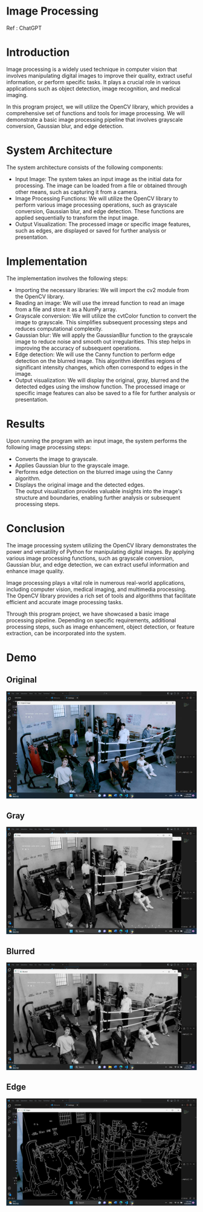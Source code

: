 # Image Processing

Ref : ChatGPT

# Introduction

Image processing is a widely used technique in computer vision that involves manipulating digital images to improve their quality, extract useful information, or perform specific tasks. It plays a crucial role in various applications such as object detection, image recognition, and medical imaging.

In this program project, we will utilize the OpenCV library, which provides a comprehensive set of functions and tools for image processing. We will demonstrate a basic image processing pipeline that involves grayscale conversion, Gaussian blur, and edge detection.

# System Architecture

The system architecture consists of the following components:

 * Input Image: The system takes an input image as the initial data for processing. The image can be loaded from a file or obtained through other means, such as 
 capturing it from a camera.
 * Image Processing Functions: We will utilize the OpenCV library to perform various image processing operations, such as grayscale conversion, Gaussian blur, and 
 edge detection. These functions are applied sequentially to transform the input image.
 * Output Visualization: The processed image or specific image features, such as edges, are displayed or saved for further analysis or presentation.

# Implementation

The implementation involves the following steps:

 * Importing the necessary libraries: We will import the cv2 module from the OpenCV library.
 * Reading an image: We will use the imread function to read an image from a file and store it as a NumPy array.
 * Grayscale conversion: We will utilize the cvtColor function to convert the image to grayscale. This simplifies subsequent processing steps and reduces computational complexity.
 * Gaussian blur: We will apply the GaussianBlur function to the grayscale image to reduce noise and smooth out irregularities. This step helps in improving the accuracy of subsequent operations.
 * Edge detection: We will use the Canny function to perform edge detection on the blurred image. This algorithm identifies regions of significant intensity changes, which often correspond to edges in the image.
 * Output visualization: We will display the original, gray, blurred and the detected edges using the imshow function. The processed image or specific image features can also be saved to a file for further analysis or presentation.

# Results

Upon running the program with an input image, the system performs the following image processing steps:

 * Converts the image to grayscale.
 * Applies Gaussian blur to the grayscale image.
 * Performs edge detection on the blurred image using the Canny algorithm.
 * Displays the original image and the detected edges. <br>
The output visualization provides valuable insights into the image's structure and boundaries, enabling further analysis or subsequent processing steps.

# Conclusion

The image processing system utilizing the OpenCV library demonstrates the power and versatility of Python for manipulating digital images. By applying various image processing functions, such as grayscale conversion, Gaussian blur, and edge detection, we can extract useful information and enhance image quality.

Image processing plays a vital role in numerous real-world applications, including computer vision, medical imaging, and multimedia processing. The OpenCV library provides a rich set of tools and algorithms that facilitate efficient and accurate image processing tasks.

Through this program project, we have showcased a basic image processing pipeline. Depending on specific requirements, additional processing steps, such as image enhancement, object detection, or feature extraction, can be incorporated into the system.

# Demo

## Original
![](https://github.com/Selesfia/Final/blob/main/images/Original.png)

## Gray
![](https://github.com/Selesfia/Final/blob/main/images/Gray.png)

## Blurred
![](https://github.com/Selesfia/Final/blob/main/images/Blurred.png)

## Edge
![](https://github.com/Selesfia/Final/blob/main/images/Edge.png)
